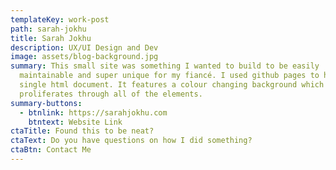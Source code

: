 ```yaml
---
templateKey: work-post
path: sarah-jokhu
title: Sarah Jokhu
description: UX/UI Design and Dev
image: assets/blog-background.jpg
summary: This small site was something I wanted to build to be easily
  maintainable and super unique for my fiancé. I used github pages to host the
  single html document. It features a colour changing background which
  proliferates through all of the elements.
summary-buttons:
  - btnlink: https://sarahjokhu.com
    btntext: Website Link
ctaTitle: Found this to be neat?
ctaText: Do you have questions on how I did something?
ctaBtn: Contact Me
---
```

